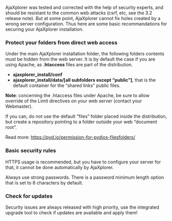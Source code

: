 AjaXplorer was tested and corrected with the help of security experts, and should be resistant to the common web attacks (csrf, etc, see the 3.2 release note). But at some point, AjaXplorer cannot fix holes created by a wrong server configuration. Thus here are some basic recommandations for securing your AjaXplorer installation.

### Protect your folders from direct web access
Under the main AjaXplorer installation folder, the following folders contents must be hidden from the web server. It is by default the case if you are using Apache, as **.htaccess** files are part of the distribution.

+ **ajaxplorer_install/conf**
+ **ajaxplorer_install/data/[all subfolders except “public”]**, that is the default container for the “shared links” public files.

**Note**:  concerning the .htaccess files under Apache, be sure to allow override of the Limit directives on your web server (contact your Webmaster).

If you can, do not use the default “files” folder placed inside the distribution, but create a repository pointing to a folder outside your web “document root”.

Read more: https://pyd.io/permission-for-pydios-filesfolders/

### Basic security rules
HTTPS usage is recommended, but you have to configure your server for that, it cannot be done automatically by AjaXplorer.

Always use strong passwords. There is a password minimum length option that is set to 8 characters by default.

### Check for updates
Security issues are always released with high priority, use the integrated upgrade tool to check if updates are available and apply them!